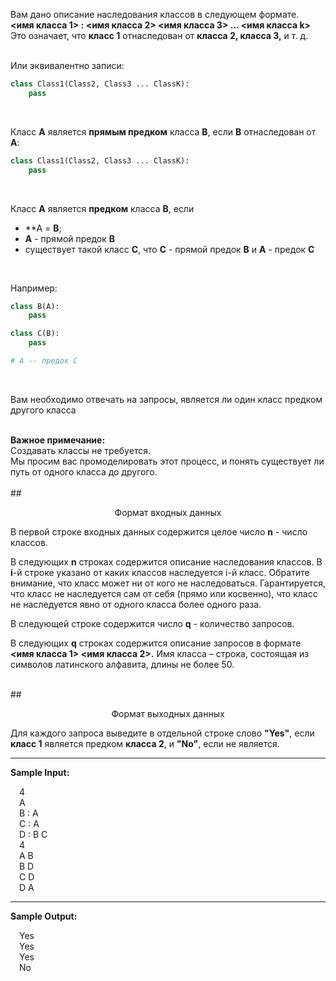 Вам дано описание наследования классов в следующем формате.  
**<имя класса 1> : <имя класса 2> <имя класса 3> ... <имя класса k>**  
Это означает, что **класс 1** отнаследован от **класса 2, класса 3,** и т. д.  
<br>

Или эквивалентно записи:  
```python
class Class1(Class2, Class3 ... ClassK):
    pass
```
<br>

Класс **A** является **прямым предком** класса **B**, если **B** отнаследован от **A**:
```python
class Class1(Class2, Class3 ... ClassK):
    pass
```
<br>

Класс **A** является **предком** класса **B**, если  
 * **A = **B**;  
 * **A** - прямой предок **B**  
 * существует такой класс **C**, что **C** - прямой предок **B** и **A** - предок **C**  
<br>

Например:  
```python
class B(A):
    pass

class C(B):
    pass

# A -- предок С
```
<br>

Вам необходимо отвечать на запросы, является ли один класс предком другого класса  
<br>

**Важное примечание:**  
Создавать классы не требуется.  
Мы просим вас промоделировать этот процесс, и понять существует ли путь от одного класса до другого.  
<br>
##<center>Формат входных данных</center>

В первой строке входных данных содержится целое число **n** - число классов.

В следующих **n** строках содержится описание наследования классов. В **i**-й строке указано от каких
классов наследуется i-й класс. Обратите внимание, что класс может ни от кого не наследоваться.
Гарантируется, что класс не наследуется сам от себя (прямо или косвенно), что класс не наследуется явно от одного класса более одного раза.

В следующей строке содержится число **q** - количество запросов.

В следующих **q** строках содержится описание запросов в формате **<имя класса 1> <имя класса 2>.**
Имя класса – строка, состоящая из символов латинского алфавита, длины не более 50.  
<br>

##<center>Формат выходных данных</center>

Для каждого запроса выведите в отдельной строке слово **"Yes"**, если **класс 1** является предком **класса 2**, и **"No"**, если не является.  

---
**Sample Input:**
<p style="margin-left:1em">  
4<br>
A<br>
B : A<br>
C : A<br>
D : B C<br>
4<br>
A B<br>
B D<br>
C D<br>
D A<br>
</p>

---

**Sample Output:**
<p style="margin-left:1em"> 
Yes<br>
Yes<br>
Yes<br>
No<br>
</p>

